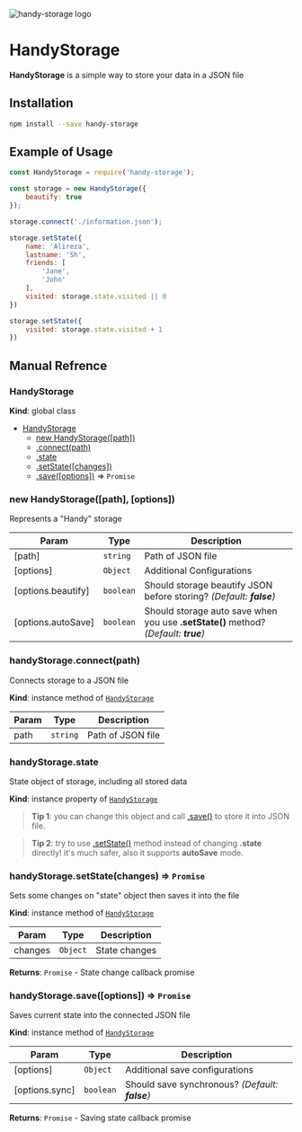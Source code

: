 <a name="beginning"></a>

![handy-storage logo](https://user-images.githubusercontent.com/2771377/36355655-d20e813a-14fb-11e8-8c15-4741799c9090.png)

# HandyStorage
**HandyStorage** is a simple way to store your data in a JSON file

<a name="Installation"></a>
## Installation
```bash
npm install --save handy-storage
```

<a name="Usage"></a>
## Example of Usage
```javascript
const HandyStorage = require('handy-storage');

const storage = new HandyStorage({
    beautify: true
});

storage.connect('./information.json');

storage.setState({
    name: 'Alireza',
    lastname: 'Sh',
    friends: [
        'Jane',
        'John'
    ],
    visited: storage.state.visited || 0
})

storage.setState({
    visited: storage.state.visited + 1
})
```

<a name="Refrence"></a>

## Manual Refrence

<a name="HandyStorage"></a>

### HandyStorage
**Kind**: global class

* [HandyStorage](#HandyStorage)
    * [new HandyStorage([path])](#new_HandyStorage_new)
    * [.connect(path)](#HandyStorage+connect)
    * [.state](#HandyStorage+state)
    * [.setState([changes])](#HandyStorage+setState)
    * [.save([options])](#HandyStorage+save) ⇒ <code>Promise</code>

<a name="new_HandyStorage_new"></a>

### new HandyStorage([path], [options])
Represents a "Handy" storage



| Param | Type | Description |
| --- | --- | --- |
| [path] | <code>string</code> | Path of JSON file |
| [options] | <code>Object</code> | Additional Configurations |
| [options.beautify] | <code>boolean</code> | Should storage beautify JSON before storing? _(Default: **false**)_ |
| [options.autoSave] | <code>boolean</code> | Should storage auto save when you use **.setState()** method? _(Default: **true**)_ |


<a name="HandyStorage+connect"></a>

### handyStorage.connect(path)
Connects storage to a JSON file

**Kind**: instance method of [<code>HandyStorage</code>](#HandyStorage)

| Param | Type | Description |
| --- | --- | --- |
| path | <code>string</code> | Path of JSON file |

<a name="HandyStorage+state"></a>

### handyStorage.state
State object of storage, including all stored data

**Kind**: instance property of [<code>HandyStorage</code>](#HandyStorage)

> **Tip 1**: you can change this object and call [.save()](#HandyStorage+save) to store it into JSON file.

> **Tip 2**: try to use [.setState()](#HandyStorage+setState) method instead of changing **.state** directly! it's much safer, also it supports **autoSave** mode.

<a name="HandyStorage+setState"></a>

### handyStorage.setState(changes) ⇒ <code>Promise</code>
Sets some changes on "state" object then saves it into the file

**Kind**: instance method of [<code>HandyStorage</code>](#HandyStorage)

| Param | Type | Description |
| --- | --- | --- |
| changes | <code>Object</code> | State changes |

**Returns**: <code>Promise</code> - State change callback promise


<a name="HandyStorage+save"></a>

### handyStorage.save([options]) ⇒ <code>Promise</code>
Saves current state into the connected JSON file

**Kind**: instance method of [<code>HandyStorage</code>](#HandyStorage)

| Param | Type | Description |
| --- | --- | --- |
| [options] | <code>Object</code> | Additional save configurations |
| [options.sync] | <code>boolean</code> | Should save synchronous? _(Default: **false**)_ |

**Returns**: <code>Promise</code> - Saving state callback promise
